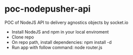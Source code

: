 poc-nodepusher-api
==================

POC of NodeJS API to delivery agnostics objects by socket.io

- Install NodeJS and npm in your local enviroment
- Clone repo
- On repo path, install dependencies: npm install -d
- Run app with follow command: node router.js
